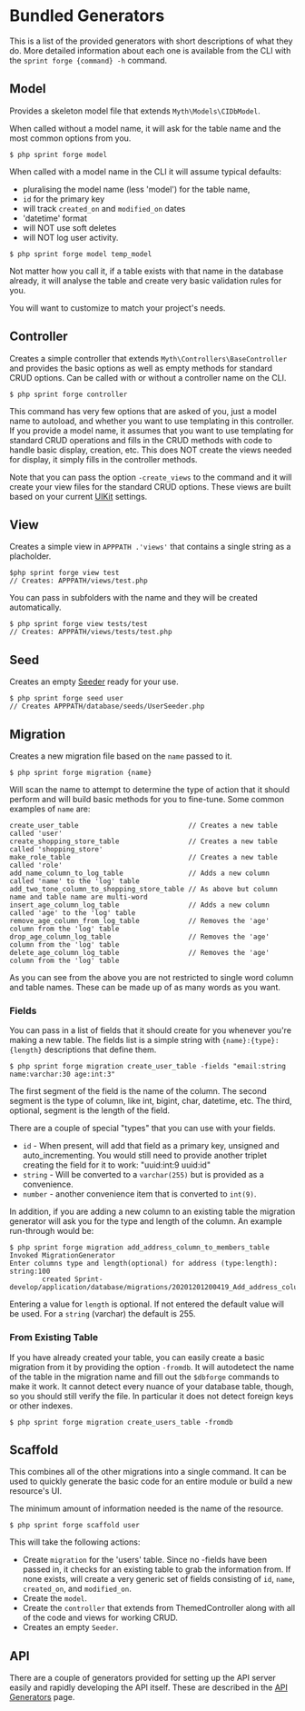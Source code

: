 # Bundled Generators

This is a list of the provided generators with short descriptions of what they do. More detailed information about each one is available from the CLI with the `sprint forge {command} -h` command.

## Model
Provides a skeleton model file that extends `Myth\Models\CIDbModel`.

When called without a model name, it will ask for the table name and the most common options from you.

	$ php sprint forge model

When called with a model name in the CLI it will assume typical defaults:

- pluralising the model name (less 'model') for the table name,
- `id` for the primary key
- will track `created_on` and `modified_on` dates
- 'datetime' format
- will NOT use soft deletes
- will NOT log user activity.

```
$ php sprint forge model temp_model
```

Not matter how you call it, if a table exists with that name in the database already, it will analyse the table and create very basic validation rules for you.

You will want to customize to match your project's needs.

## Controller
Creates a simple controller that extends `Myth\Controllers\BaseController` and provides the basic options as well as empty methods for standard CRUD options. Can be called with or without a controller name on the CLI.

	$ php sprint forge controller

This command has very few options that are asked of you, just a model name to autoload, and whether you want to use templating in this controller. If you provide a model name, it assumes that you want to use templating for standard CRUD operations and fills in the CRUD methods with code to handle basic display, creation, etc. This does NOT create the views needed for display, it simply fills in the controller methods.

Note that you can pass the option `-create_views` to the command and it will create your view files for the standard CRUD options. These views are built based on your current [UIKit](general/uikits) settings.

## View
Creates a simple view in `APPPATH .'views'` that contains a single string as a placholder.

	$php sprint forge view test
	// Creates: APPPATH/views/test.php

You can pass in subfolders with the name and they will be created automatically.

	$ php sprint forge view tests/test
	// Creates: APPPATH/views/tests/test.php

## Seed
Creates an empty [Seeder](database/seeding) ready for your use.

	$ php sprint forge seed user
	// Creates APPPATH/database/seeds/UserSeeder.php

## Migration
Creates a new migration file based on the `name` passed to it.

	$ php sprint forge migration {name}

Will scan the name to attempt to determine the type of action that it should perform and will build basic methods for you to fine-tune. Some common examples of `name` are: 

	create_user_table							// Creates a new table called 'user'
	create_shopping_store_table					// Creates a new table called 'shopping_store'
	make_role_table								// Creates a new table called 'role'
	add_name_column_to_log_table				// Adds a new column called 'name' to the 'log' table
	add_two_tone_column_to_shopping_store_table	// As above but column name and table name are multi-word 
	insert_age_column_log_table					// Adds a new column called 'age' to the 'log' table
	remove_age_column_from_log_table			// Removes the 'age' column from the 'log' table
	drop_age_column_log_table					// Removes the 'age' column from the 'log' table
	delete_age_column_log_table					// Removes the 'age' column from the 'log' table

As you can see from the above you are not restricted to single word column and table names. These can be made up of as many words as you want.

### Fields
You can pass in a list of fields that it should create for you whenever you're making a new table. The fields list is a simple string with `{name}:{type}:{length}` descriptions that define them.

	$ php sprint forge migration create_user_table -fields "email:string name:varchar:30 age:int:3"

The first segment of the field is the name of the column. The second segment is the type of column, like int, bigint, char, datetime, etc. The third, optional, segment is the length of the field.

There are a couple of special "types" that you can use with your fields.

- `id` - When present, will add that field as a primary key, unsigned and auto_incrementing. You would still need to provide another triplet creating the field for it to work: "uuid:int:9 uuid:id"
- `string` - Will be converted to a `varchar(255)` but is provided as a convenience.
- `number` - another convenience item that is converted to `int(9)`.

In addition, if you are adding a new column to an existing table the migration generator will ask you for the type and length of the column. An example run-through would be:

	$ php sprint forge migration add_address_column_to_members_table
	Invoked MigrationGenerator
	Enter columns type and length(optional) for address (type:length): string:100
	        created Sprint-develop/application/database/migrations/20201201200419_Add_address_column_to_members_table.php

Entering a value for `length` is optional. If not entered the default value will be used. For a `string` (varchar) the default is 255.

### From Existing Table
If you have already created your table, you can easily create a basic migration from it by providing the option `-fromdb`. It will autodetect the name of the table in the migration name and fill out the `$dbforge` commands to make it work. It cannot detect every nuance of your database table, though, so you should still verify the file. In particular it does not detect foreign keys or other indexes.

	$ php sprint forge migration create_users_table -fromdb

## Scaffold 
This combines all of the other migrations into a single command. It can be used to quickly generate the basic code for an entire module or build a new resource's UI.

The minimum amount of information needed is the name of the resource.

	$ php sprint forge scaffold user

This will take the following actions:

- Create `migration` for the 'users' table. Since no -fields have been passed in, it checks for an existing table to grab the information from. If none exists, will create a very generic set of fields consisting of `id`, `name`, `created_on`, and `modified_on`.
- Create the `model`.
- Create the `controller` that extends from ThemedController along with all of the code and views for working CRUD.
- Creates an empty `Seeder`.

## API 
There are a couple of generators provided for setting up the API server easily and rapidly developing the API itself. These are described in the [API Generators](api/generators) page.
